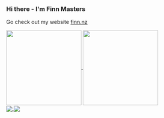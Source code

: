### Hi there - I'm Finn Masters
Go check out my website [finn.nz](https://finn.nz)

<a href="https://github.com/anuraghazra/github-readme-stats">
  <img height=200 align="center" src="https://github-readme-stats.vercel.app/api?username=Fazented&show_icons=true&theme=tokyonight" />
</a>
<a href="https://github.com/anuraghazra/convoychat">
  <img height=200 align="center" src="https://github-readme-stats.vercel.app/api/top-langs?username=Fazented&layout=compact&langs_count=8&show_icons=true&theme=tokyonight&card_width=320" />
</a>

<br>

<a href="https://github.com/Fazented/personal=site">
  <img align="center" src="https://github-readme-stats.vercel.app/api/pin/?username=Fazented&repo=personal-site&theme=tokyonight" />
</a>
<a href="https://github.com/Fazented/webv4">
  <img align="center" src="https://github-readme-stats.vercel.app/api/pin/?username=Fazented&repo=webv4&theme=tokyonight" />
</a>


<!---
[![Readme Card](https://github-readme-stats.vercel.app/api/pin/?username=Fazented&repo=personal-site&theme=tokyonight)](https://github.com/Fazented/personal-site)

![Finn's's GitHub stats](https://github-readme-stats.vercel.app/api?username=Fazented&show_icons=true&theme=tokyonight)

https://github.com/anuraghazra/github-readme-stats
--->
